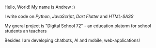 Hello, World! My name is Andrew :)

I write code on *Python*, *JavaScript*, *Dart Flutter* and *HTML-SASS*

My gneral project is "Digital School 72" - an education platorm for school students an teachers

Besides I am developing chatbots, AI and mobile, web-applications!

<!---
AndrewBalin/AndrewBalin is a ✨ special ✨ repository because its `README.md` (this file) appears on your GitHub profile.
You can click the Preview link to take a look at your changes.
--->
